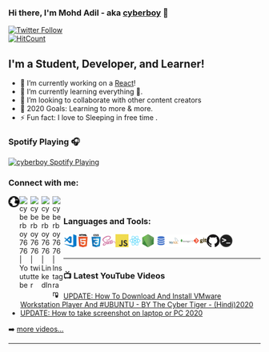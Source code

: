 ### Hi there, I'm Mohd Adil - aka [cyberboy][website] 👋
[![Twitter Follow](https://img.shields.io/twitter/follow/adilkhan7676?color=1DA1F2&logo=Twitter&style=for-the-badge)](https://twitter.com/intent/follow?original_referer=https%3A%2F%2Fgithub.com%2Fadilkhan7676&screen_name=adilkhan7676)
</br>
[![HitCount](http://hits.dwyl.com/mohdadil2001/mohdadil2001.svg)](http://hits.dwyl.com/mohdadil2001/mohdadil2001)

## I'm a Student, Developer, and Learner!

- 🔭 I’m currently working on a [React][website]!
- 🌱 I’m currently learning everything 🤣.
- 👯 I’m looking to collaborate with other content creators
- 🥅 2020 Goals: Learning to more & more.
- ⚡ Fun fact: I love to Sleeping in free time .

### Spotify Playing 🎧
[<img src="https://now-playing-codestackr.vercel.app/api/spotify-playing" alt="cyberboy Spotify Playing" width="350" />](https://open.spotify.com/user/7et4mssfofeiyrnu17yv0q886?si=soC7zk2eTEu-afqEw6cNTg)

### Connect with me:

[<img align="left" alt="cyberboy7676" width="22px" src="https://raw.githubusercontent.com/iconic/open-iconic/master/svg/globe.svg" />][website]
[<img align="left" alt="cyberboy7676 | Youtube" width="22px" src="https://cdn.jsdelivr.net/npm/simple-icons@v3/icons/youtube.svg" />][youtube]
[<img align="left" alt="cyberboy7676 | twitter" width="22px" src="https://cdn.jsdelivr.net/npm/simple-icons@v3/icons/twitter.svg" />][twitter]
[<img align="left" alt="cyberboy7676 | LinkedIn" width="22px" src="https://cdn.jsdelivr.net/npm/simple-icons@v3/icons/linkedin.svg" />][linkedin]
[<img align="left" alt="cyberboy7676 | Instagram" width="22px" src="https://cdn.jsdelivr.net/npm/simple-icons@v3/icons/instagram.svg" />][instagram]

<br />

### Languages and Tools:

[<img align="left" alt="Visual Studio Code" width="26px" src="https://raw.githubusercontent.com/github/explore/80688e429a7d4ef2fca1e82350fe8e3517d3494d/topics/visual-studio-code/visual-studio-code.png" />][youtube]
[<img align="left" alt="HTML5" width="26px" src="https://raw.githubusercontent.com/github/explore/80688e429a7d4ef2fca1e82350fe8e3517d3494d/topics/html/html.png" />][youtube]
[<img align="left" alt="CSS3" width="26px" src="https://raw.githubusercontent.com/github/explore/80688e429a7d4ef2fca1e82350fe8e3517d3494d/topics/css/css.png" />][youtube]
[<img align="left" alt="Sass" width="26px" src="https://raw.githubusercontent.com/github/explore/80688e429a7d4ef2fca1e82350fe8e3517d3494d/topics/sass/sass.png" />][instagram]
[<img align="left" alt="JavaScript" width="26px" src="https://raw.githubusercontent.com/github/explore/80688e429a7d4ef2fca1e82350fe8e3517d3494d/topics/javascript/javascript.png" />][instagram]
[<img align="left" alt="React" width="26px" src="https://raw.githubusercontent.com/github/explore/80688e429a7d4ef2fca1e82350fe8e3517d3494d/topics/react/react.png" />][instagram]
[<img align="left" alt="Node.js" width="26px" src="https://raw.githubusercontent.com/github/explore/80688e429a7d4ef2fca1e82350fe8e3517d3494d/topics/nodejs/nodejs.png" />][instagram]
[<img align="left" alt="SQL" width="26px" src="https://raw.githubusercontent.com/github/explore/80688e429a7d4ef2fca1e82350fe8e3517d3494d/topics/sql/sql.png" />][instagram]
[<img align="left" alt="MySQL" width="26px" src="https://raw.githubusercontent.com/github/explore/80688e429a7d4ef2fca1e82350fe8e3517d3494d/topics/mysql/mysql.png" />][instagram]
[<img align="left" alt="MongoDB" width="26px" src="https://raw.githubusercontent.com/github/explore/80688e429a7d4ef2fca1e82350fe8e3517d3494d/topics/mongodb/mongodb.png" />][instagram]
[<img align="left" alt="Git" width="26px" src="https://raw.githubusercontent.com/github/explore/80688e429a7d4ef2fca1e82350fe8e3517d3494d/topics/git/git.png" />][instagram]
[<img align="left" alt="GitHub" width="26px" src="https://raw.githubusercontent.com/github/explore/78df643247d429f6cc873026c0622819ad797942/topics/github/github.png" />][instagram]
[<img align="left" alt="Terminal" width="26px" src="https://raw.githubusercontent.com/github/explore/80688e429a7d4ef2fca1e82350fe8e3517d3494d/topics/terminal/terminal.png" />][instagram]

<br />
<br />

---

### 📺 Latest YouTube Videos

<!-- YOUTUBE:START -->
- [UPDATE: How To Download And Install VMware Workstation Player And #UBUNTU - BY The Cyber Tiger - (Hindi)2020](https://www.youtube.com/watch?v=Iun2gm5dYoI&t=245s)
- [UPDATE: How to take screenshot on laptop or PC 2020](https://www.youtube.com/watch?v=-6wflevlYWU)
<!-- YOUTUBE:END -->

➡️ [more videos...](https://www.youtube.com/channel/UCdYVSDGWsOd0bia_C6q_JBQ)

--------



[website]: https://contactcyberboy.netlify.app/
[twitter]: https://twitter.com/Adilkha64607544?s=09
[youtube]: https://www.youtube.com/channel/UCdYVSDGWsOd0bia_C6q_JBQ
[instagram]: https://www.instagram.com/cyber_boy7676
[linkedin]: https://www.linkedin.com/in/mohd-adil-8a783b196
